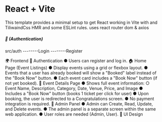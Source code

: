 # React + Vite

This template provides a minimal setup to get React working in Vite with and TiliwaindCss HMR and some ESLint rules.
uses react router dom & axios


##### 🔐  (Authentication)
src/auth
--------Login
--------Register

🌍 Frontend
🔐 Authentication
● Users can register and log in.
🏠 Home Page (Event Listings)
● Display events using a grid or flexbox layout.
● Events that a user has already booked will show a "Booked" label instead of the
"Book Now" button.
● Each event card includes a "Book Now" button (if not yet booked).
📄 Event Details Page
● Shows full event information:
○ Event Name, Description, Category, Date, Venue, Price, and Image
● Includes a "Book Now" button (books 1 ticket per click for user)
● Upon booking, the user is redirected to a Congratulations screen.
● No payment integration is required.
🧾 Admin Panel
● Admin can Create, Read, Update, and Delete events.
● The admin panel is a separate screen within the same web application.
● User roles are needed (Admin, User).
🎨 UI Design